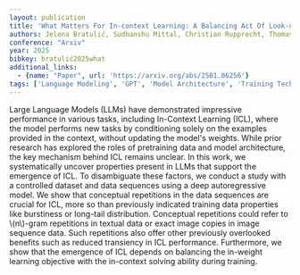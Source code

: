 ```yaml
---
layout: publication
title: 'What Matters For In-context Learning: A Balancing Act Of Look-up And In-weight Learning'
authors: Jelena Bratulić, Sudhanshu Mittal, Christian Rupprecht, Thomas Brox
conference: "Arxiv"
year: 2025
bibkey: bratulić2025what
additional_links:
  - {name: "Paper", url: 'https://arxiv.org/abs/2501.06256'}
tags: ['Language Modeling', 'GPT', 'Model Architecture', 'Training Techniques', 'Prompting', 'Reinforcement Learning', 'In-Context Learning', 'Pretraining Methods']
---
```

Large Language Models (LLMs) have demonstrated impressive performance in
various tasks, including In-Context Learning (ICL), where the model performs
new tasks by conditioning solely on the examples provided in the context,
without updating the model's weights. While prior research has explored the
roles of pretraining data and model architecture, the key mechanism behind ICL
remains unclear. In this work, we systematically uncover properties present in
LLMs that support the emergence of ICL. To disambiguate these factors, we
conduct a study with a controlled dataset and data sequences using a deep
autoregressive model. We show that conceptual repetitions in the data sequences
are crucial for ICL, more so than previously indicated training data properties
like burstiness or long-tail distribution. Conceptual repetitions could refer
to \\(n\\)-gram repetitions in textual data or exact image copies in image sequence
data. Such repetitions also offer other previously overlooked benefits such as
reduced transiency in ICL performance. Furthermore, we show that the emergence
of ICL depends on balancing the in-weight learning objective with the
in-context solving ability during training.
